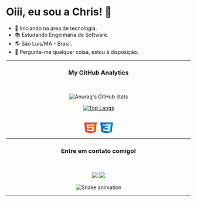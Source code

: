  <h1>Oiii, eu sou a Chris! 💙</h1>

 - 🌱 Iniciando na área de tecnologia.
 - 📚 Estudando Engenharia de Software.
 - 🌎 São Luís/MA - Brasil.
 - 💬 Pergunte-me qualquer coisa, estou à disposição.

-----------------------------------

 <div align="center">
 
  <h3>My GitHub Analytics</h3>
  <br>
  
  ![Anurag's GitHub stats](https://github-readme-stats.vercel.app/api?username=christianagomes&theme=dark&show_icons=true&count_private=true&custom_title=Stats&line_height=27) 
  
  
  [![Top Langs](https://github-readme-stats.vercel.app/api/top-langs/?username=christianagomes&theme=dark&custom_title=Linguagens&card_width=444&layout=compact&count_private=true)](https://github.com/anuraghazra/github-readme-stats)
</div>
  
<div style="display: inline_block" align="center"><br>
<!--   <img align="center" alt="Js" height="30" width="40" src="https://raw.githubusercontent.com/devicons/devicon/master/icons/javascript/javascript-plain.svg"> -->
  <img align="center" alt="HTML" height="30" width="40" src="https://raw.githubusercontent.com/devicons/devicon/master/icons/html5/html5-original.svg">
  <img align="center" alt="CSS" height="30" width="40" src="https://raw.githubusercontent.com/devicons/devicon/master/icons/css3/css3-original.svg">

</div>
  
-----------------------------------
 
<div align="center"> 

  <h3>Entre em contato comigo!</h3>
  <br>
 
  <a href = "mailto:christianaleticia@gmail.com"><img src="https://img.shields.io/badge/Gmail-D14836?style=for-the-badge&logo=gmail&logoColor=white" target="_blank"></a>
  <a href="https://www.linkedin.com/in/christianagomes" target="_blank"><img src="https://img.shields.io/badge/LinkedIn-0077B5?style=for-the-badge&logo=linkedin&logoColor=white" target="_blank"></a> 
 
   ![Snake animation](https://github.com/christianagomes/christianagomes/blob/output/github-contribution-grid-snake.svg)

</div>

-----------------------------------
